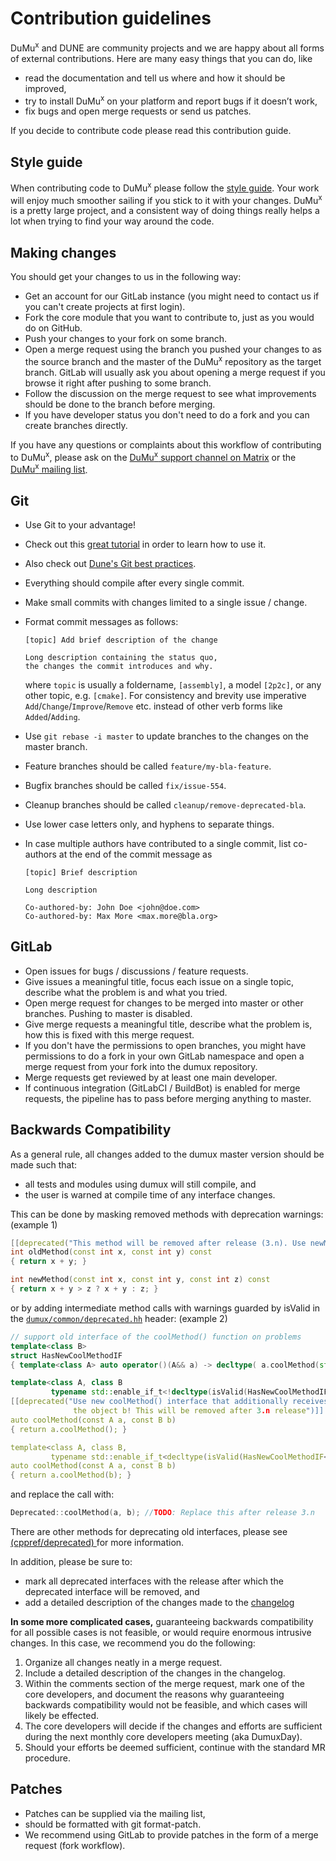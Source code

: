 # Contribution guidelines

DuMu<sup>x</sup> and DUNE are community projects and we are happy about all forms of external contributions.
Here are many easy things that you can do, like

* read the documentation and tell us where and how it should be improved,
* try to install DuMu<sup>x</sup> on your platform and report bugs if it doesn’t work,
* fix bugs and open merge requests or send us patches.

If you decide to contribute code please read this contribution guide.

## Style guide
When contributing code to DuMu<sup>x</sup> please follow the [style guide](https://git.iws.uni-stuttgart.de/dumux-repositories/dumux/-/blob/master/doc/styleguide.md). Your work will enjoy much smoother sailing if you stick to it with your changes. DuMu<sup>x</sup> is a pretty large project, and a consistent way of doing things really helps a lot when trying to find your way around the code.

## Making changes

You should get your changes to us in the following way:

* Get an account for our GitLab instance (you might need to contact us if you can't create projects at first login).
* Fork the core module that you want to contribute to, just as you would do on GitHub.
* Push your changes to your fork on some branch.
* Open a merge request using the branch you pushed your changes to as the source branch and the master of the DuMu<sup>x</sup> repository
  as the target branch. GitLab will usually ask you about opening a merge request if you browse it right after pushing to some branch.
* Follow the discussion on the merge request to see what improvements should be done to the branch before merging.
* If you have developer status you don't need to do a fork and you can create branches directly.

If you have any questions or complaints about this workflow of contributing to DuMu<sup>x</sup>, please ask on the [DuMu<sup>x</sup> support channel on Matrix](https://matrix.to/#/!dKKvOPMFJwyhekAKbj:matrix.org?via=matrix.org&via=gitter.im&via=matrix.sp-codes.de) or the [DuMu<sup>x</sup> mailing list](https://listserv.uni-stuttgart.de/mailman/listinfo/dumux).

## Git
* Use Git to your advantage!
* Check out this [great tutorial](https://www.atlassian.com/git/tutorials/setting-up-a-repository) in order to learn how to use it.
* Also check out [Dune's Git best practices](https://www.dune-project.org/doc/guides/git_best_practices/).
* Everything should compile after every single commit.
* Make small commits with changes limited to a single issue / change.
* Format commit messages as follows:

    ```
    [topic] Add brief description of the change

    Long description containing the status quo,
    the changes the commit introduces and why.
    ```

    where `topic` is usually a foldername, `[assembly]`, a model `[2p2c]`, or any other topic, e.g. `[cmake]`.
    For consistency and brevity use imperative `Add`/`Change`/`Improve`/`Remove` etc. instead of other verb forms like `Added`/`Adding`.

* Use `git rebase -i master` to update branches to the changes on the master branch.
* Feature branches should be called `feature/my-bla-feature`.
* Bugfix branches should be called `fix/issue-554`.
* Cleanup branches should be called `cleanup/remove-deprecated-bla`.
* Use lower case letters only, and hyphens to separate things.
* In case multiple authors have contributed to a single commit, list co-authors at the end of the commit message as

    ```
    [topic] Brief description

    Long description

    Co-authored-by: John Doe <john@doe.com>
    Co-authored-by: Max More <max.more@bla.org>
    ```

## GitLab
* Open issues for bugs / discussions / feature requests.
* Give issues a meaningful title, focus each issue on a single topic, describe what the problem is and what you tried.
* Open merge request for changes to be merged into master or other branches. Pushing to master is disabled.
* Give merge requests a meaningful title, describe what the problem is, how this is fixed with this merge request.
* If you don't have the permissions to open branches, you might have permissions to do a fork in your own GitLab namespace and open a merge request from your fork into the dumux repository.
* Merge requests get reviewed by at least one main developer.
* If continuous integration (GitLabCI / BuildBot) is enabled for merge requests, the pipeline has to pass before merging anything to master.

## Backwards Compatibility
As a general rule, all changes added to the dumux master version should be made
such that:
*  all tests and modules using dumux will still compile, and
*  the user is warned at compile time of any interface changes.

This can be done by masking removed methods with deprecation warnings: (example 1)

```c++
[[deprecated("This method will be removed after release (3.n). Use newMethod(x,y,z) instead!")]]
int oldMethod(const int x, const int y) const
{ return x + y; }

int newMethod(const int x, const int y, const int z) const
{ return x + y > z ? x + y : z; }
```

or by adding intermediate method calls with warnings guarded by isValid
in the [`dumux/common/deprecated.hh`](dumux/common/deprecated.hh) header: (example 2)

```c++
// support old interface of the coolMethod() function on problems
template<class B>
struct HasNewCoolMethodIF
{ template<class A> auto operator()(A&& a) -> decltype( a.coolMethod(std::declval<const B>()) ) {} };

template<class A, class B
         typename std::enable_if_t<!decltype(isValid(HasNewCoolMethodIF<B>()).template check<A>())::value, int> = 0>
[[deprecated("Use new coolMethod() interface that additionally receives
              the object b! This will be removed after 3.n release")]]
auto coolMethod(const A a, const B b)
{ return a.coolMethod(); }

template<class A, class B,
         typename std::enable_if_t<decltype(isValid(HasNewCoolMethodIF<B>()).template check<A>())::value, int> = 0>
auto coolMethod(const A a, const B b)
{ return a.coolMethod(b); }
```
and replace the call with:

```c++
Deprecated::coolMethod(a, b); //TODO: Replace this after release 3.n
```

There are other methods for deprecating old interfaces, please see [ (cppref/deprecated) ](https://en.cppreference.com/w/cpp/language/attributes/deprecated) for more information.

In addition, please be sure to:

*  mark all deprecated interfaces with the release after which the deprecated interface will be removed, and
*  add a detailed description of the changes made to the [changelog](https://git.iws.uni-stuttgart.de/dumux-repositories/dumux/-/blob/master/CHANGELOG.md)

**In some more complicated cases,** guaranteeing backwards compatibility for all possible
cases is not feasible, or would require enormous intrusive changes.  In this case, we recommend you do the following:
1.  Organize all changes neatly in a merge request.
2.  Include a detailed description of the changes in the changelog.
3.  Within the comments section of the merge request, mark one of the core developers,
 and document the reasons why guaranteeing backwards compatibility would not be feasible, and which cases will likely be effected.
1.  The core developers will decide if the changes and efforts are sufficient during the next monthly core developers meeting (aka DumuxDay).
2.  Should your efforts be deemed sufficient, continue with the standard MR procedure.

## Patches

* Patches can be supplied via the mailing list,
* should be formatted with git format-patch.
* We recommend using GitLab to provide patches in the form of a merge request (fork workflow).
